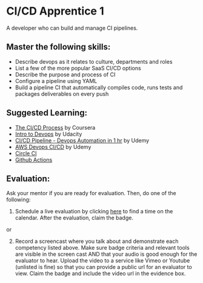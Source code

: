 # CI/CD Apprentice 1

A developer who can build and manage CI pipelines.

## Master the following skills:

* Describe devops as it relates to culture, departments and roles
* List a few of the more popular SaaS CI/CD options
* Describe the purpose and process of CI
* Configure a pipeline using YAML
* Build a pipeline CI that automatically compiles code, runs tests and packages deliverables on every push

## Suggested Learning:

* [The CI/CD Process](https://www.coursera.org/lecture/uva-darden-continous-delivery-devops/the-ci-cd-process-QZG2b) by Coursera
* [Intro to Devops](https://www.udacity.com/course/intro-to-devops--ud611) by Udacity
* [CI/CD Pipeline - Devops Automation in 1 hr](https://www.udemy.com/course/ci-cd-pinepline-devops-automation-in-1-hr/) by Udemy
* [AWS Devops CI/CD](https://www.udemy.com/course/nodejs-cicd-aws-codepipeline-codebuild-mocha-zero-to-hero/) by Udemy
* [Circle CI](https://circleci.com/)
* [Github Actions](https://github.com/features/actions)

## Evaluation:

Ask your mentor if you are ready for evaluation. Then, do one of the following:

1. Schedule a live evaluation by clicking [here](http://evals.codex.academy) to find a time on the calendar. After the evaluation, claim the badge.

or

2. Record a screencast where you talk about and demonstrate each competency listed above. Make sure badge criteria and relevant tools are visible in the screen cast AND that your audio is good enough for the evaluator to hear. Upload the video to a service like Vimeo or Youtube (unlisted is fine) so that you can provide a public url for an evaluator to view. Claim the badge and include the video url in the evidence box.
